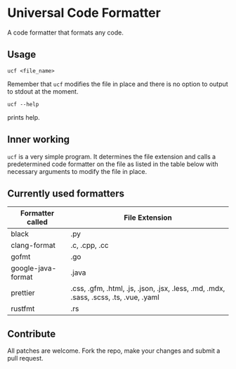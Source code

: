 # Universal Code Formatter

A code formatter that formats any code. 

## Usage
```
ucf <file_name>
```
Remember that `ucf` modifies the file in place and there is no option to output to stdout at the moment.

```
ucf --help
```
prints help.

## Inner working
`ucf` is a very simple program. It determines the file extension and calls a predetermined code formatter on the file as listed in the table below with necessary arguments to modify the file in place.

## Currently used formatters
| Formatter called   | File Extension                                                                               |
|--------------------|-----------------------------------------------------------------------------------------|
| black              | .py                                                                                  |
| clang-format       | .c, .cpp, .cc                                                                                  |
| gofmt              | .go                                                                                  |
| google-java-format | .java                                                                                    |
| prettier           | .css, .gfm, .html, .js, .json, .jsx, .less, .md, .mdx, .sass, .scss, .ts, .vue, .yaml |
| rustfmt            | .rs

## Contribute
All patches are welcome. Fork the repo, make your changes and submit a pull request. 

